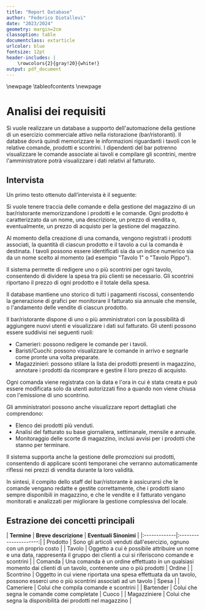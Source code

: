 ```yaml
---
title: "Report Database"
author: "Federico Diotallevi"
date: "2023/2024"
geometry: margin=2cm
classoption: table
documentclass: extarticle
urlcolor: blue
fontsize: 12pt
header-includes: |
    \rowcolors{2}{gray!20}{white!}
output: pdf_document
---
```


\newpage
\tableofcontents
\newpage

# Analisi dei requisiti

Si vuole realizzare un database a supporto dell'automazione della gestione di un esercizio commerciale attivo nella ristorazione (bar/ristoranti). Il databse dovrà quindi memorizzare le informazioni riguardanti i tavoli con le relative comande, prodotti e scontrini. I dipendenti del bar potrenno visualizzare le comande associate ai tavoli e compilare gli scontrini, mentre l'amministratore potrà visualizzare i dati relativi al fatturato.

## Intervista

Un primo testo ottenuto dall’intervista è il seguente:

Si vuole tenere traccia delle comande e della gestione del magazzino di un bar/ristorante memorizzandone i prodotti e le comande. Ogni prodotto è caratterizzato da un nome, una descrizione, un prezzo di vendita o, eventualmente, un prezzo di acquisto per la gestione del magazzino. 

Al momento della creazione di una comanda, vengono registrati i prodotti associati, la quantità di ciascun prodotto e il tavolo a cui la comanda è destinata. I tavoli possono essere identificati sia da un indice numerico sia da un nome scelto al momento (ad esempio "Tavolo 1" o "Tavolo Pippo").

Il sistema permette di redigere uno o più scontrini per ogni tavolo, consentendo di dividere la spesa tra più clienti se necessario. Gli scontrini riportano il prezzo di ogni prodotto e il totale della spesa. 

Il database mantiene uno storico di tutti i pagamenti riscossi, consentendo la generazione di grafici per monitorare il fatturato sia annuale che mensile, o l'andamento delle vendite di ciascun prodotto. 

Il bar/ristorante dispone di uno o più amministratori con la possibilità di aggiungere nuovi utenti e visualizzare i dati sul fatturato. Gli utenti possono essere suddivisi nei seguenti ruoli:

- Camerieri: possono redigere le comande per i tavoli.
- Baristi/Cuochi: possono visualizzare le comande in arrivo e segnarle come pronte una volta preparate.
- Magazzinieri: possono stilare la lista dei prodotti presenti in magazzino, annotare i prodotti da ricomprare e gestire il loro prezzo di acquisto.

Ogni comanda viene registrata con la data e l'ora in cui è stata creata e può essere modificata solo da utenti autorizzati fino a quando non viene chiusa con l'emissione di uno scontrino.

Gli amministratori possono anche visualizzare report dettagliati che comprendono:

- Elenco dei prodotti più venduti.
- Analisi del fatturato su base giornaliera, settimanale, mensile e annuale.
- Monitoraggio delle scorte di magazzino, inclusi avvisi per i prodotti che stanno per terminare.

Il sistema supporta anche la gestione delle promozioni sui prodotti, consentendo di applicare sconti temporanei che verranno automaticamente riflessi nei prezzi di vendita durante la loro validità.

In sintesi, il compito dello staff del bar/ristorante è assicurarsi che le comande vengano redatte e gestite correttamente, che i prodotti siano sempre disponibili in magazzino, e che le vendite e il fatturato vengano monitorati e analizzati per migliorare la gestione complessiva del locale.

## Estrazione dei concetti principali

| **Termine**  | **Breve descrizione** | **Eventuali Sinonimi** |
|:-------------|:---------------------:|
| Prodotto     | Sono gli articoli venduti dall'esercizio, ognuno con un proprio costo |
| Tavolo       | Oggetto a cui è possibile attribuire un nome e una data, rappresenta il gruppo dei clienti a cui si riferiscono comande e scontrini |
| Comanda      | Una comanda è un ordine effettuato in un qualsiasi momento dai clienti di un tavolo, contenente uno o più prodotti | Ordine |
| Scontrino    | Oggetto in cui viene riportata una spesa effettuata da un tavolo, possono esserci uno o più scontrini associati ad un tavolo | Spesa |
| Cameriere    | Colui che compila comande e scontrini |
| Bartender    | Colui che segna le comande come completate | Cuoco |
| Magazziniere | Colui che segna la disponibilità dei prodotti nel magazzino |
